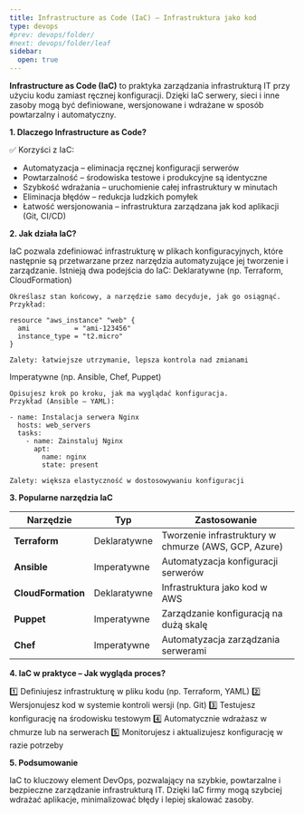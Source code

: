 ```yaml
---
title: Infrastructure as Code (IaC) – Infrastruktura jako kod
type: devops
#prev: devops/folder/
#next: devops/folder/leaf
sidebar:
  open: true
---
```


**Infrastructure as Code (IaC)** to praktyka zarządzania infrastrukturą IT przy użyciu kodu zamiast ręcznej konfiguracji. Dzięki IaC serwery, sieci i inne zasoby mogą być definiowane, wersjonowane i wdrażane w sposób powtarzalny i automatyczny.

**1. Dlaczego Infrastructure as Code?**
   
✅ Korzyści z IaC:

- Automatyzacja – eliminacja ręcznej konfiguracji serwerów
- Powtarzalność – środowiska testowe i produkcyjne są identyczne
- Szybkość wdrażania – uruchomienie całej infrastruktury w minutach
- Eliminacja błędów – redukcja ludzkich pomyłek
- Łatwość wersjonowania – infrastruktura zarządzana jak kod aplikacji (Git, CI/CD)

**2. Jak działa IaC?**

IaC pozwala zdefiniować infrastrukturę w plikach konfiguracyjnych, które następnie są przetwarzane przez narzędzia automatyzujące jej tworzenie i zarządzanie. Istnieją dwa podejścia do IaC:
Deklaratywne (np. Terraform, CloudFormation)

    Określasz stan końcowy, a narzędzie samo decyduje, jak go osiągnąć.
    Przykład:

    resource "aws_instance" "web" {
      ami           = "ami-123456"
      instance_type = "t2.micro"
    }

    Zalety: łatwiejsze utrzymanie, lepsza kontrola nad zmianami

Imperatywne (np. Ansible, Chef, Puppet)

    Opisujesz krok po kroku, jak ma wyglądać konfiguracja.
    Przykład (Ansible – YAML):

    - name: Instalacja serwera Nginx
      hosts: web_servers
      tasks:
        - name: Zainstaluj Nginx
          apt:
            name: nginx
            state: present

    Zalety: większa elastyczność w dostosowywaniu konfiguracji

**3. Popularne narzędzia IaC**

| Narzędzie       | Typ           | Zastosowanie                                   |
|----------------|--------------|----------------------------------------------|
| **Terraform**   | Deklaratywne  | Tworzenie infrastruktury w chmurze (AWS, GCP, Azure) |
| **Ansible**     | Imperatywne   | Automatyzacja konfiguracji serwerów          |
| **CloudFormation** | Deklaratywne  | Infrastruktura jako kod w AWS               |
| **Puppet**      | Imperatywne   | Zarządzanie konfiguracją na dużą skalę       |
| **Chef**        | Imperatywne   | Automatyzacja zarządzania serwerami         |

**4. IaC w praktyce – Jak wygląda proces?**

1️⃣ Definiujesz infrastrukturę w pliku kodu (np. Terraform, YAML)
2️⃣ Wersjonujesz kod w systemie kontroli wersji (np. Git)
3️⃣ Testujesz konfigurację na środowisku testowym
4️⃣ Automatycznie wdrażasz w chmurze lub na serwerach
5️⃣ Monitorujesz i aktualizujesz konfigurację w razie potrzeby

**5. Podsumowanie**

IaC to kluczowy element DevOps, pozwalający na szybkie, powtarzalne i bezpieczne zarządzanie infrastrukturą IT. Dzięki IaC firmy mogą szybciej wdrażać aplikacje, minimalizować błędy i lepiej skalować zasoby.